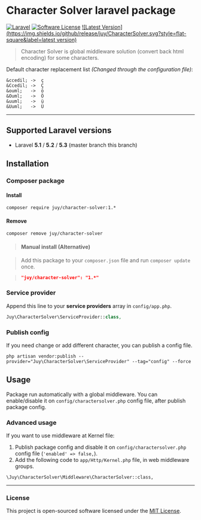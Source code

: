 # Character Solver laravel package

[![Laravel](https://img.shields.io/badge/Laravel-5.3.*-orange.svg?style=flat-square)](http://laravel.com) [![Software License](https://img.shields.io/badge/license-MIT-blue.svg?style=flat-square)](LICENSE.txt) [![Latest Version](https://img.shields.io/github/release/juy/CharacterSolver.svg?style=flat-square&label=latest version)](https://github.com/juy/CharacterSolver/tags)

> Character Solver is global middleware solution (convert back html encoding) for some characters.

Default character replacement list *(Changed through the configuration file)*:

```
&ccedil; ->  ç
&Ccedil; ->  Ç
&ouml;   ->  ö
&Ouml;   ->  Ö
&uuml;   ->  ü
&Uuml;   ->  Ü
```

----------

## Supported Laravel versions

- Laravel **5.1** / **5.2** / **5.3** (master branch this branch)

## Installation

### Composer package

#### Install

```
composer require juy/character-solver:1.*
```

#### Remove

```
composer remove juy/character-solver
```

> #### Manual install (Alternative)

> Add this package to your `composer.json` file and run `composer update` once.

> ```json
>"juy/character-solver": "1.*"
>```

### Service provider

Append this line to your **service providers** array in `config/app.php`.

```php
Juy\CharacterSolver\ServiceProvider::class,
```

### Publish config

If you need change or add different character, you can publish a config file.

```
php artisan vendor:publish --provider="Juy\CharacterSolver\ServiceProvider" --tag="config" --force
```

## Usage

Package run automatically with a global middleware. You can enable/disable it on `config/charactersolver.php` config file, after publish package config.

### Advanced usage

If you want to use middleware at Kernel file:

1. Publish package config and disable it on `config/charactersolver.php` config file (`'enabled' => false,`).
2. Add the following code to `app/Http/Kernel.php` file, in web middleware groups.

```
\Juy\CharacterSolver\Middleware\CharacterSolver::class,
```

----------

### License

This project is open-sourced software licensed under the [MIT License](LICENSE.txt).